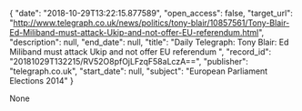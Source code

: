 {
  "date": "2018-10-29T13:22:15.877589", 
  "open_access": false, 
  "target_url": "http://www.telegraph.co.uk/news/politics/tony-blair/10857561/Tony-Blair-Ed-Miliband-must-attack-Ukip-and-not-offer-EU-referendum.html", 
  "description": null, 
  "end_date": null, 
  "title": "Daily Telegraph: Tony Blair: Ed Miliband must attack Ukip and not offer EU referendum ", 
  "record_id": "20181029T132215/RV52O8pfOjLFzqF58aLczA==", 
  "publisher": "telegraph.co.uk", 
  "start_date": null, 
  "subject": "European Parliament Elections 2014"
}

None